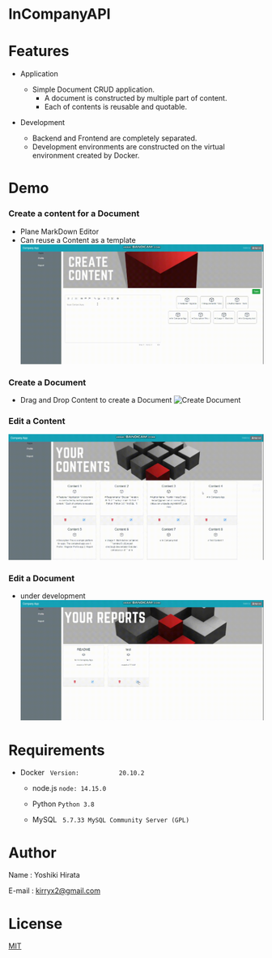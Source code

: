 # InCompanyAPI

# Features

* Application
  * Simple Document CRUD application.
	* A document is constructed by multiple part of content.
	* Each of contents is reusable and quotable.

* Development
	* Backend and Frontend are completely separated.
	* Development environments are constructed on the virtual environment created by Docker. 
  
# Demo

### Create a content for a Document

* Plane MarkDown Editor
* Can reuse a Content as a template
![Create Content](https://github.com/HirataYoshiki/InCompanyAPI/blob/master/media/createcontent.gif)


### Create a Document
* Drag and Drop Content to create a Document 
![Create Document](https://github.com/HirataYoshiki/InCompanyAPI/blob/master/media/createreport.gif)

### Edit a Content
![Edit Content](https://github.com/HirataYoshiki/InCompanyAPI/blob/master/media/editcontent.gif)

### Edit a Document
* under development
![Edit Document](https://github.com/HirataYoshiki/InCompanyAPI/blob/master/media/editreport.gif)
# Requirements

* Docker
` Version:           20.10.2`

	* node.js
`node: 14.15.0`

	* Python
`Python 3.8`

	* MySQL
` 5.7.33 MySQL Community Server (GPL)`

# Author

Name : Yoshiki Hirata

E-mail : kirryx2@gmail.com

# License

[MIT](https://en.wikipedia.org/wiki/MIT_License)
